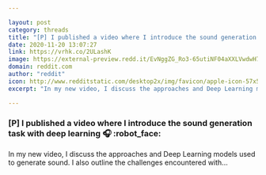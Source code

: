 ```yaml
---

layout: post
category: threads
title: "[P] I published a video where I introduce the sound generation task with deep learning :headphones: :robot_face:"
date: 2020-11-20 13:07:27
link: https://vrhk.co/2ULashK
image: https://external-preview.redd.it/EvNggZG_Ro3-65utiNF04aXXLVwdwH7cypzPZrB2GWY.jpg?width=480&height=251.308900524&auto=webp&crop=480:251.308900524,smart&s=02a687fd5e4ec2573c1208b56b7c9e35391f3aea
domain: reddit.com
author: "reddit"
icon: http://www.redditstatic.com/desktop2x/img/favicon/apple-icon-57x57.png
excerpt: "In my new video, I discuss the approaches and Deep Learning models used to generate sound. I also outline the challenges encountered with..."

---
```


### [P] I published a video where I introduce the sound generation task with deep learning :headphones: :robot_face:

In my new video, I discuss the approaches and Deep Learning models used to generate sound. I also outline the challenges encountered with...